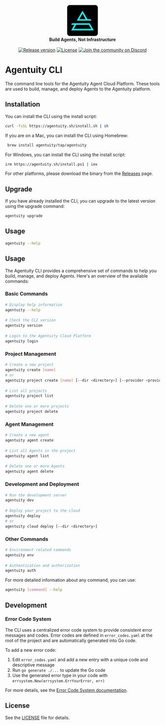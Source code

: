 <div align="center">
    <img src="https://raw.githubusercontent.com/agentuity/cli/main/.github/Agentuity.png" alt="Agentuity" width="100"/> <br/>
    <strong>Build Agents, Not Infrastructure</strong> <br/>
<br />
<a href="https://github.com/agentuity/cli/releases"><img alt="Release version" src="https://img.shields.io/github/v/release/agentuity/cli"></a>
<a href="https://github.com/agentuity/sdk-js/blob/main/README.md"><img alt="License" src="https://badgen.now.sh/badge/license/Apache-2.0"></a>
<a href="https://discord.gg/vtn3hgUfuc"><img alt="Join the community on Discord" src="https://img.shields.io/discord/1332974865371758646.svg?style=flat"></a>
</div>
</div>

# Agentuity CLI


The command line tools for the Agentuity Agent Cloud Platform.  These tools are used to build, manage, and deploy Agents to the Agentuity platform.

## Installation

You can install the CLI using the install script:

```bash
curl -fsSL https://agentuity.sh/install.sh | sh
```

If you are on a Mac, you can install the CLI using Homebrew:

```bash
 brew install agentuity/tap/agentuity
```

For Windows, you can install the CLI using the install script:

```bash
irm https://agentuity.sh/install.ps1 | iex
```

For other platforms, please download the binary from the [Releases](https://github.com/agentuity/cli/releases) page.

## Upgrade

If you have already installed the CLI, you can upgrade to the latest version using the upgrade command:

```bash
agentuity upgrade
```

## Usage

```bash
agentuity --help
```

## Usage

The Agentuity CLI provides a comprehensive set of commands to help you build, manage, and deploy Agents. Here's an overview of the available commands:

### Basic Commands

```bash
# Display help information
agentuity --help

# Check the CLI version
agentuity version

# Login to the Agentuity Cloud Platform
agentuity login
```

### Project Management

```bash
# Create a new project
agentuity create [name]
# or
agentuity project create [name] [--dir <directory>] [--provider <provider>]

# List all projects
agentuity project list

# Delete one or more projects
agentuity project delete
```

### Agent Management

```bash
# Create a new agent
agentuity agent create

# List all Agents in the project
agentuity agent list

# Delete one or more Agents
agentuity agent delete
```

### Development and Deployment

```bash
# Run the development server
agentuity dev

# Deploy your project to the cloud
agentuity deploy
# or
agentuity cloud deploy [--dir <directory>]
```

### Other Commands

```bash
# Environment related commands
agentuity env

# Authentication and authorization
agentuity auth
```

For more detailed information about any command, you can use:

```bash
agentuity [command] --help
```

## Development

### Error Code System

The CLI uses a centralized error code system to provide consistent error messages and codes. Error codes are defined in `error_codes.yaml` at the root of the project and are automatically generated into Go code.

To add a new error code:

1. Edit `error_codes.yaml` and add a new entry with a unique code and descriptive message
2. Run `go generate ./...` to update the Go code
3. Use the generated error type in your code with `errsystem.New(errsystem.ErrYourError, err)`

For more details, see the [Error Code System documentation](tools/README.md).

## License

See the [LICENSE](LICENSE.md) file for details.
